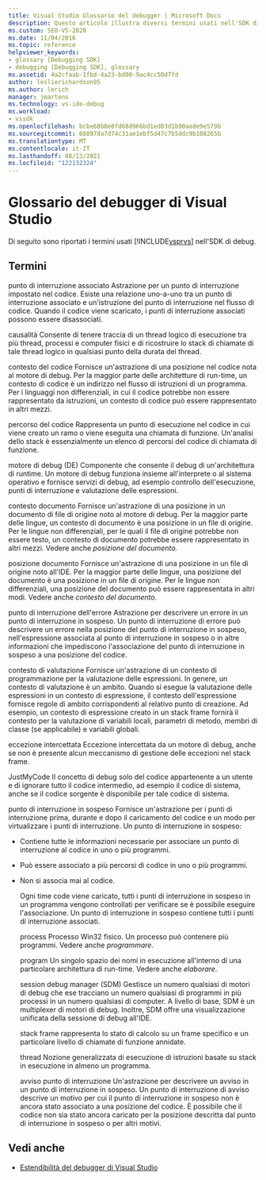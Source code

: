 ```yaml
---
title: Visual Studio Glossario del debugger | Microsoft Docs
description: Questo articolo illustra diversi termini usati nell'SDK di debug Visual Studio, ad esempio punto di interruzione associato, causalità e contesto del codice.
ms.custom: SEO-VS-2020
ms.date: 11/04/2016
ms.topic: reference
helpviewer_keywords:
- glossary [Debugging SDK]
- debugging [Debugging SDK], glossary
ms.assetid: 4a2cfaab-1fbd-4a23-bd00-9ac4cc50d7fd
author: leslierichardson95
ms.author: lerich
manager: jmartens
ms.technology: vs-ide-debug
ms.workload:
- vssdk
ms.openlocfilehash: bcbe68b0e8fd68d966bd1ed03d1b90aade9e579b
ms.sourcegitcommit: 68897da7d74c31ae1ebf5d47c7b5ddc9b108265b
ms.translationtype: MT
ms.contentlocale: it-IT
ms.lasthandoff: 08/13/2021
ms.locfileid: "122132324"
---
```

# <a name="visual-studio-debugger-glossary"></a>Glossario del debugger di Visual Studio
Di seguito sono riportati i termini usati [!INCLUDE[vsprvs](../../../code-quality/includes/vsprvs_md.md)] nell'SDK di debug.

## <a name="terms"></a>Termini
 punto di interruzione associato Astrazione per un punto di interruzione impostato nel codice. Esiste una relazione uno-a-uno tra un punto di interruzione associato e un'istruzione del punto di interruzione nel flusso di codice. Quando il codice viene scaricato, i punti di interruzione associati possono essere disassociati.

 causalità Consente di tenere traccia di un thread logico di esecuzione tra più thread, processi e computer fisici e di ricostruire lo stack di chiamate di tale thread logico in qualsiasi punto della durata del thread.

 contesto del codice Fornisce un'astrazione di una posizione nel codice nota al motore di debug. Per la maggior parte delle architetture di run-time, un contesto di codice è un indirizzo nel flusso di istruzioni di un programma. Per i linguaggi non differenziali, in cui il codice potrebbe non essere rappresentato da istruzioni, un contesto di codice può essere rappresentato in altri mezzi.

 percorso del codice Rappresenta un punto di esecuzione nel codice in cui viene creato un ramo o viene eseguita una chiamata di funzione. Un'analisi dello stack è essenzialmente un elenco di percorsi del codice di chiamata di funzione.

 motore di debug (DE) Componente che consente il debug di un'architettura di runtime. Un motore di debug funziona insieme all'interprete o al sistema operativo e fornisce servizi di debug, ad esempio controllo dell'esecuzione, punti di interruzione e valutazione delle espressioni.

 contesto documento Fornisce un'astrazione di una posizione in un documento di file di origine noto al motore di debug. Per la maggior parte delle lingue, un contesto di documento è una posizione in un file di origine. Per le lingue non differenziali, per le quali il file di origine potrebbe non essere testo, un contesto di documento potrebbe essere rappresentato in altri mezzi. Vedere anche *posizione del documento.*

 posizione documento Fornisce un'astrazione di una posizione in un file di origine noto all'IDE. Per la maggior parte delle lingue, una posizione del documento è una posizione in un file di origine. Per le lingue non differenziali, una posizione del documento può essere rappresentata in altri modi. Vedere anche *contesto del documento.*

 punto di interruzione dell'errore Astrazione per descrivere un errore in un punto di interruzione in sospeso. Un punto di interruzione di errore può descrivere un errore nella posizione del punto di interruzione in sospeso, nell'espressione associata al punto di interruzione in sospeso o in altre informazioni che impediscono l'associazione del punto di interruzione in sospeso a una posizione del codice.

 contesto di valutazione Fornisce un'astrazione di un contesto di programmazione per la valutazione delle espressioni. In genere, un contesto di valutazione è un ambito. Quando si esegue la valutazione delle espressioni in un contesto di espressione, il contesto dell'espressione fornisce regole di ambito corrispondenti al relativo punto di creazione. Ad esempio, un contesto di espressione creato in un stack frame fornirà il contesto per la valutazione di variabili locali, parametri di metodo, membri di classe (se applicabile) e variabili globali.

 eccezione intercettata Eccezione intercettata da un motore di debug, anche se non è presente alcun meccanismo di gestione delle eccezioni nel stack frame.

 JustMyCode Il concetto di debug solo del codice appartenente a un utente e di ignorare tutto il codice intermedio, ad esempio il codice di sistema, anche se il codice sorgente è disponibile per tale codice di sistema.

 punto di interruzione in sospeso Fornisce un'astrazione per i punti di interruzione prima, durante e dopo il caricamento del codice e un modo per virtualizzare i punti di interruzione. Un punto di interruzione in sospeso:

- Contiene tutte le informazioni necessarie per associare un punto di interruzione al codice in uno o più programmi.

- Può essere associato a più percorsi di codice in uno o più programmi.

- Non si associa mai al codice.

  Ogni time code viene caricato, tutti i punti di interruzione in sospeso in un programma vengono controllati per verificare se è possibile eseguire l'associazione. Un punto di interruzione in sospeso contiene tutti i punti di interruzione associati.

  process Processo Win32 fisico. Un processo può contenere più programmi. Vedere anche *programmare*.

  program Un singolo spazio dei nomi in esecuzione all'interno di una particolare architettura di run-time. Vedere anche *elaborare*.

  session debug manager (SDM) Gestisce un numero qualsiasi di motori di debug che ese tracciano un numero qualsiasi di programmi in più processi in un numero qualsiasi di computer. A livello di base, SDM è un multiplexer di motori di debug. Inoltre, SDM offre una visualizzazione unificata della sessione di debug all'IDE.

  stack frame rappresenta lo stato di calcolo su un frame specifico e un particolare livello di chiamate di funzione annidate.

  thread Nozione generalizzata di esecuzione di istruzioni basate su stack in esecuzione in almeno un programma.

  avviso punto di interruzione Un'astrazione per descrivere un avviso in un punto di interruzione in sospeso. Un punto di interruzione di avviso descrive un motivo per cui il punto di interruzione in sospeso non è ancora stato associato a una posizione del codice. È possibile che il codice non sia stato ancora caricato per la posizione descritta dal punto di interruzione in sospeso o per altri motivi.

## <a name="see-also"></a>Vedi anche
- [Estendibilità del debugger di Visual Studio](../../../extensibility/debugger/visual-studio-debugger-extensibility.md)
